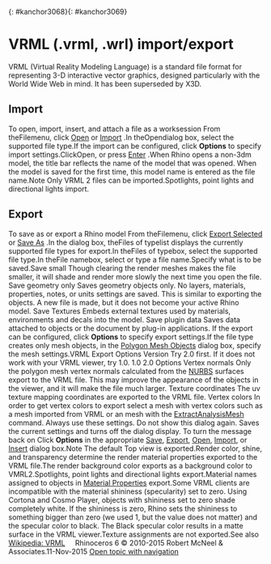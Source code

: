 ---
---

{: #kanchor3068}{: #kanchor3069}
# VRML (.vrml, .wrl) import/export
VRML (Virtual Reality Modeling Language) is a standard file format for representing 3-D interactive vector graphics, designed particularly with the World Wide Web in mind. It has been superseded by X3D.

## Import
To open, import, insert, and attach a file as a worksession
From theFilemenu, click [Open](open.html) or [Import](import.html) .In theOpendialog box, select the supported file type.If the import can be configured, click **Options** to specify import settings.ClickOpen, or press [Enter](enter-key.html) .When Rhino opens a non-3dm model, the title bar reflects the name of the model that was opened. When the model is saved for the first time, this model name is entered as the file name.Note
Only VRML 2 files can be imported.Spotlights, point lights and directional lights import.
## Export
To save as or export a Rhino model
From theFilemenu, click [Export Selected](export.html) or [Save As](save.html#saveas) .In the dialog box, theFiles of typelist displays the currently supported file types for export.In theFiles of typebox, select the supported file type.In theFile namebox, select or type a file name.Specify what is to be saved.Save small
Though clearing the render meshes makes the file smaller, it will shade and render more slowly the next time you open the file.
Save geometry only
Saves geometry objects only. No layers, materials, properties, notes, or units settings are saved.
This is similar to exporting the objects. A new file is made, but it does not become your active Rhino model.
Save Textures
Embeds external textures used by materials, environments and decals into the model.
Save plugin data
Saves data attached to objects or the document by plug-in applications.
If the export can be configured, click **Options** to specify export settings.If the file type creates only mesh objects, in the [Polygon Mesh Objects](polygon-mesh-simple-options.html) dialog box, specify the mesh settings.VRML Export Options
Version
Try 2.0 first. If it does not work with your VRML viewer, try 1.0.
1.0
2.0
Options
Vertex normals
Only the polygon mesh vertex normals calculated from the [NURBS](http://www.rhino3d.com/nurbs) surfaces export to the VRML file. This may improve the appearance of the objects in the viewer, and it will make the file much larger.
Texture coordinates
The uv texture mapping coordinates are exported to the VRML file.
Vertex colors
In order to get vertex colors to export select a mesh with vertex colors such as a mesh imported from VRML or an mesh with the [ExtractAnalysisMesh](extractanalysismesh.html) command.
Always use these settings. Do not show this dialog again.
Saves the current settings and turns off the dialog display.
To turn the message back on
Click **Options** in the appropriate [Save](save.html), [Export](export.html), [Open](open.html), [Import](import.html), or [Insert](insert.html) dialog box.Note
The default Top view is exported.Render color, shine, and transparency determine the render material properties exported to the VRML file.The render background color exports as a background color to VMRL2.Spotlights, point lights and directional lights export.Material names assigned to objects in [Material Properties](material.html) export.Some VRML clients are incompatible with the material shininess (specularity) set to zero. Using Cortona and Cosmo Player, objects with shininess set to zero shade completely white. If the shininess is zero, Rhino sets the shininess to something bigger than zero (we used 1, but the value does not matter) and the specular color to black. The Black specular color results in a matte surface in the VRML viewer.Texture assignments are not exported.See also
 [Wikipedia: VRML](http://en.wikipedia.org/wiki/VRML) 
&#160;
&#160;
Rhinoceros 6 © 2010-2015 Robert McNeel &amp; Associates.11-Nov-2015
 [Open topic with navigation](vrml-vrml-import-export.html) 

